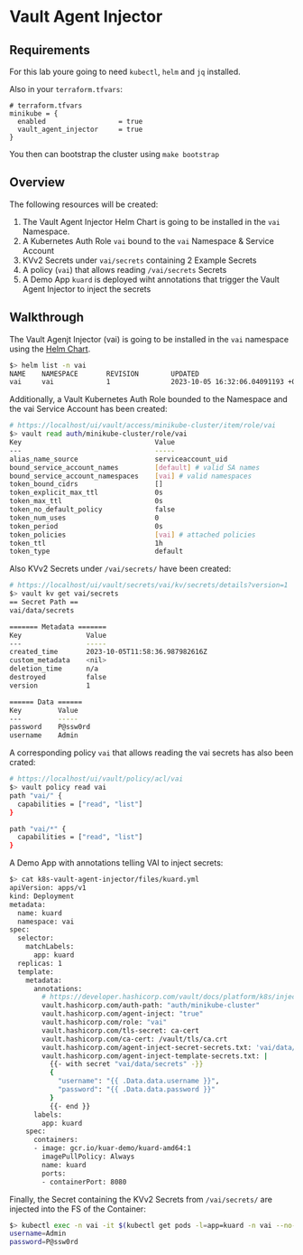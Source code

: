 # Vault Agent Injector

## Requirements
For this lab youre going to need `kubectl`, `helm` and `jq` installed.

Also in your `terraform.tfvars`:
```
# terraform.tfvars
minikube = {
  enabled                  = true
  vault_agent_injector     = true
}
```

You then can bootstrap the cluster using `make bootstrap`


## Overview
The following resources will be created:

1. The Vault Agent Injector Helm Chart is going to be installed in the `vai` Namespace.
2. A Kubernetes Auth Role `vai` bound to the `vai` Namespace & Service Account
3. KVv2 Secrets under `vai/secrets` containing 2 Example Secrets
4. A policy (`vai`) that allows reading `/vai/secrets` Secrets
5. A Demo App `kuard` is deployed wiht annotations that trigger the Vault Agent Injector to inject the secrets

## Walkthrough
The Vault Agenjt Injector (vai) is going to be installed in the `vai` namespace using the [Helm Chart](https://github.com/hashicorp/vault-helm).

```bash
$> helm list -n vai
NAME    NAMESPACE       REVISION        UPDATED                                 STATUS          CHART                         APP VERSION
vai     vai             1               2023-10-05 16:32:06.04091193 +0200 CEST deployed        external-secrets-0.9.5        v0.9.5
```

Additionally, a Vault Kubernetes Auth Role bounded to the Namespace and the vai Service Account has been created:

```bash
# https://localhost/ui/vault/access/minikube-cluster/item/role/vai
$> vault read auth/minikube-cluster/role/vai
Key                                 Value
---                                 -----
alias_name_source                   serviceaccount_uid
bound_service_account_names         [default] # valid SA names
bound_service_account_namespaces    [vai] # valid namespaces
token_bound_cidrs                   []
token_explicit_max_ttl              0s
token_max_ttl                       0s
token_no_default_policy             false
token_num_uses                      0
token_period                        0s
token_policies                      [vai] # attached policies
token_ttl                           1h
token_type                          default
```

Also KVv2 Secrets under `/vai/secrets/` have been created:

```bash
# https://localhost/ui/vault/secrets/vai/kv/secrets/details?version=1
$> vault kv get vai/secrets
== Secret Path ==
vai/data/secrets

======= Metadata =======
Key                Value
---                -----
created_time       2023-10-05T11:58:36.987982616Z
custom_metadata    <nil>
deletion_time      n/a
destroyed          false
version            1

====== Data ======
Key         Value
---         -----
password    P@ssw0rd
username    Admin
```

A corresponding policy `vai` that allows reading the vai secrets has also been crated:

```bash
# https://localhost/ui/vault/policy/acl/vai
$> vault policy read vai
path "vai/" {
  capabilities = ["read", "list"]
}

path "vai/*" {
  capabilities = ["read", "list"]
}
```

A Demo App with annotations telling VAI to inject secrets:

```bash
$> cat k8s-vault-agent-injector/files/kuard.yml
apiVersion: apps/v1
kind: Deployment
metadata:
  name: kuard
  namespace: vai
spec:
  selector:
    matchLabels:
      app: kuard
  replicas: 1
  template:
    metadata:
      annotations:
        # https://developer.hashicorp.com/vault/docs/platform/k8s/injector/annotations
        vault.hashicorp.com/auth-path: "auth/minikube-cluster"
        vault.hashicorp.com/agent-inject: "true"
        vault.hashicorp.com/role: "vai"
        vault.hashicorp.com/tls-secret: ca-cert
        vault.hashicorp.com/ca-cert: /vault/tls/ca.crt
        vault.hashicorp.com/agent-inject-secret-secrets.txt: 'vai/data/secrets'
        vault.hashicorp.com/agent-inject-template-secrets.txt: |
          {{- with secret "vai/data/secrets" -}}
          { 
            "username": "{{ .Data.data.username }}",
            "password": "{{ .Data.data.password }}"
          }
          {{- end }}
      labels:
        app: kuard
    spec:
      containers:
      - image: gcr.io/kuar-demo/kuard-amd64:1
        imagePullPolicy: Always
        name: kuard
        ports:
        - containerPort: 8080
```

Finally, the Secret containing the KVv2 Secrets from `/vai/secrets/` are injected into the FS of the Container:

```bash
$> kubectl exec -n vai -it $(kubectl get pods -l=app=kuard -n vai --no-headers -o custom-columns=":metadata.name") -- cat /vault/secrets/secrets.txt
username=Admin
password=P@ssw0rd
```
